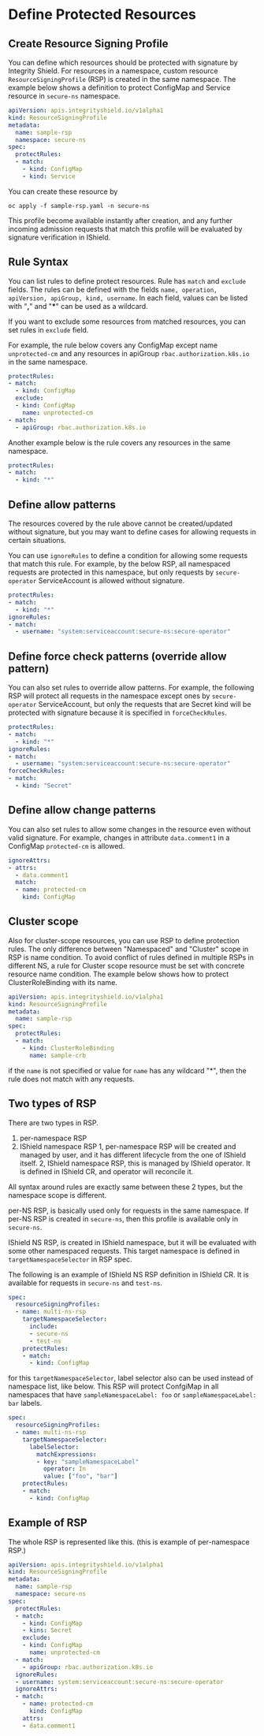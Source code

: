 # Define Protected Resources


## Create Resource Signing Profile
You can define which resources should be protected with signature by Integrity Shield.
For resources in a namespace, custom resource `ResourceSigningProfile` (RSP) is created in the same namespace.
The example below shows a definition to protect ConfigMap and Service resource in `secure-ns` namespace.

```yaml
apiVersion: apis.integrityshield.io/v1alpha1
kind: ResourceSigningProfile
metadata:
  name: sample-rsp
  namespace: secure-ns
spec:
  protectRules:
  - match:
    - kind: ConfigMap
    - kind: Service
```

You can create these resource by

```
oc apply -f sample-rsp.yaml -n secure-ns
```

This profile become available instantly after creation, and any further incoming admission requests that match this profile will be evaluated by signature verification in IShield.


## Rule Syntax
You can list rules to define protect resources.
Rule has `match` and `exclude` fields.
The rules can be defined with the fields `name, operation, apiVersion, apiGroup, kind, username`.
In each field, values can be listed with "__,__" and "__*__" can be used as a wildcard.

If you want to exclude some resources from matched resources, you can set rules in `exclude` field.

For example, the rule below covers any ConfigMap except name `unprotected-cm` and any resources in apiGroup `rbac.authorization.k8s.io` in the same namespace.

```yaml
protectRules:
- match:
  - kind: ConfigMap
  exclude:
  - kind: ConfigMap
    name: unprotected-cm
- match:
  - apiGroup: rbac.authorization.k8s.io
```

Another example below is the rule covers any resources in the same namespace.

```yaml
protectRules:
- match:
  - kind: "*"
```


## Define allow patterns

The resources covered by the rule above cannot be created/updated without signature, but you may want to define cases for allowing requests in certain situations.

You can use `ignoreRules` to define a condition for allowing some requests that match this rule.
For example, by the below RSP, all namespaced requests are protected in this namespace, but only requests by `secure-operator` ServiceAccount is allowed without signature.

```yaml
protectRules:
- match:
  - kind: "*"
ignoreRules:
- match:
  - username: "system:serviceaccount:secure-ns:secure-operator"
```

## Define force check patterns (override allow pattern)
You can also set rules to override allow patterns.
For example, the following RSP will protect all requests in the namespace except ones by `secure-operator` ServiceAccount, but only the requests that are Secret kind will be protected with signature because it is specified in `forceCheckRules`.


```yaml
protectRules:
- match:
  - kind: "*"
ignoreRules:
- match:
  - username: "system:serviceaccount:secure-ns:secure-operator"
forceCheckRules:
- match:
  - kind: "Secret"
```

## Define allow change patterns

You can also set rules to allow some changes in the resource even without valid signature. For example, changes in attribute `data.comment1` in a ConfigMap `protected-cm` is allowed.

```yaml
ignoreAttrs:
- attrs:
  - data.comment1
  match:
  - name: protected-cm
    kind: ConfigMap
```


## Cluster scope
Also for cluster-scope resources, you can use RSP to define protection rules.
The only difference between "Namespaced" and "Cluster" scope in RSP is name condition.
To avoid conflict of rules defined in multiple RSPs in different NS, a rule for Cluster scope resource must be set with concrete resource name condition.
The example below shows how to protect ClusterRoleBinding with its name.

```yaml
apiVersion: apis.integrityshield.io/v1alpha1
kind: ResourceSigningProfile
metadata:
  name: sample-rsp
spec:
  protectRules:
  - match:
    - kind: ClusterRoleBinding
      name: sample-crb
```

if the `name` is not specified or value for `name` has any wildcard "*", then the rule does not match with any requests.

## Two types of RSP

There are two types in RSP.
  1. per-namespace RSP
  2. IShield namespace RSP
1, per-namespace RSP will be created and managed by user, and it has different lifecycle from the one of IShield itself. 
2, IShield namespace RSP, this is managed by IShield operator. It is defined in IShield CR, and operator will reconcile it.

All syntax around rules are exactly same between these 2 types, but the namespace scope is different.

per-NS RSP, is basically used only for requests in the same namespace.
If per-NS RSP is created in `secure-ns`, then this profile is available only in `secure-ns`.

IShield NS RSP, is created in IShield namespace, but it will be evaluated with some other namespaced requests. 
This target namespace is defined in `targetNamespaceSelector` in RSP spec.

The following is an example of IShield NS RSP definition in IShield CR.
It is available for requests in `secure-ns` and `test-ns`.

```yaml
spec:
  resourceSigningProfiles:
  - name: multi-ns-rsp
    targetNamespaceSelector:
      include:
      - secure-ns
      - test-ns
    protectRules:
    - match:
      - kind: ConfigMap
```

for this `targetNamespaceSelector`, label selector also can be used instead of namespace list, like below.
This RSP will protect ConfgiMap in all namespaces that have `sampleNamespaceLabel: foo` or `sampleNamespaceLabel: bar` labels.

```yaml
spec:
  resourceSigningProfiles:
  - name: multi-ns-rsp
    targetNamespaceSelector:
      labelSelector:
        matchExpressions:
        - key: "sampleNamespaceLabel"
          operator: In
          value: ["foo", "bar"]
    protectRules:
    - match:
      - kind: ConfigMap
```


<!-- ## Delete/Disable RSP

RSP and CRSP have two lifecycle flags `disabled` and `delete`. Those fields are `false` by default.

If `disabled` is set to `true`, the RSP (CRSP) becomes invalid and ignored when checking signature (This implies no RSP is defined in the namespace). When you set it to `false` back, the RSP will become effective again.

When you want to delete RSP, set `delete` to `true`, then IShield will delete RSP (CRSP). RSP and CRSP cannot be deleted directly, so need to set this flag when you want to delete then.

```
apiVersion: apis.integrityshield.io/v1alpha1
kind: ResourceSigningProfile
metadata:
  name: sample-rsp
  namespace: secure-ns
spec:
  disabled: false
  delete: false
``` -->

## Example of RSP

The whole RSP is represented like this. (this is example of per-namespace RSP.)
```yaml
apiVersion: apis.integrityshield.io/v1alpha1
kind: ResourceSigningProfile
metadata:
  name: sample-rsp
  namespace: secure-ns
spec:
  protectRules:
  - match:
    - kind: ConfigMap
    - kins: Secret
    exclude:
    - kind: ConfigMap
      name: unprotected-cm
  - match:
    - apiGroup: rbac.authorization.k8s.io
  ignoreRules:
  - username: system:serviceaccount:secure-ns:secure-operator
  ignoreAttrs:
  - match:
    - name: protected-cm
      kind: ConfigMap
    attrs:
    - data.comment1
```
